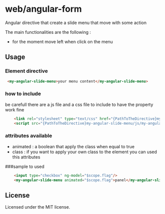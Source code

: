 # web/angular-form
Angular directive that create a slide menu that move with some action

The main functionalities are the following :
 * for the moment move left when click on the menu

## Usage

### Element directive

```html
 <my-angular-slide-menu>your menu content</my-angular-slide-menu>
```

### how to include 

be carefull there are a js file and a css file to include to have the property work fine

```html
    <link rel="stylesheet" type="text/css" href="{PathToTheDirective}my-angular-slide-menu/js/my-angular-slide-menu.css">
    <script src="{PathToTheDirective}my-angular-slide-menu/js/my-angular-slide-menu.js"></script>
```

### attributes available

 * animated : a boolean that apply the class when equal to true
 * class : if you want to apply your own class to the element you can used this attributes

###sample to used

```html
	<input type="checkbox" ng-model="$scope.flag"/>
	<my-angular-slide-menu animated="$scope.flag">panel</my-angular-slide-menu>
```

## License
Licensed under the MIT license.
